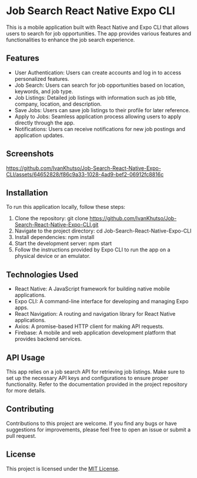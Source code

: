 # Job Search React Native Expo CLI

This is a mobile application built with React Native and Expo CLI that allows users to search for job opportunities. The app provides various features and functionalities to enhance the job search experience.

## Features

- User Authentication: Users can create accounts and log in to access personalized features.
- Job Search: Users can search for job opportunities based on location, keywords, and job type.
- Job Listings: Detailed job listings with information such as job title, company, location, and description.
- Save Jobs: Users can save job listings to their profile for later reference.
- Apply to Jobs: Seamless application process allowing users to apply directly through the app.
- Notifications: Users can receive notifications for new job postings and application updates.

## Screenshots


https://github.com/IvanKhutso/Job-Search-React-Native-Expo-CLI/assets/64652828/f86c9a33-1028-4ad9-bef2-06912fc8816c

## Installation

To run this application locally, follow these steps:

1. Clone the repository: git clone https://github.com/IvanKhutso/Job-Search-React-Native-Expo-CLI.git 
2. Navigate to the project directory: cd Job-Search-React-Native-Expo-CLI 
3. Install dependencies: npm install 
4. Start the development server: npm start
5. Follow the instructions provided by Expo CLI to run the app on a physical device or an emulator.

## Technologies Used

- React Native: A JavaScript framework for building native mobile applications.
- Expo CLI: A command-line interface for developing and managing Expo apps.
- React Navigation: A routing and navigation library for React Native applications.
- Axios: A promise-based HTTP client for making API requests.
- Firebase: A mobile and web application development platform that provides backend services.

## API Usage

This app relies on a job search API for retrieving job listings. Make sure to set up the necessary API keys and configurations to ensure proper functionality. Refer to the documentation provided in the project repository for more details.

## Contributing

Contributions to this project are welcome. If you find any bugs or have suggestions for improvements, please feel free to open an issue or submit a pull request.

## License

This project is licensed under the [MIT License](LICENSE).





